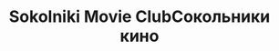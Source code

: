 ---
title: ['Sokolniki Movie Club', 'Сокольники кино']
categories: [buildings, educationAndCulture]
designEnd: 2014
---